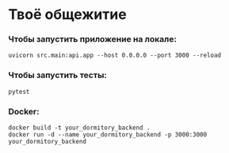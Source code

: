 # Твоё общежитие

### Чтобы запустить приложение на локале:
```
uvicorn src.main:api.app --host 0.0.0.0 --port 3000 --reload
```

### Чтобы запустить тесты:
```
pytest
```

### Docker:
```
docker build -t your_dormitory_backend . 
docker run -d --name your_dormitory_backend -p 3000:3000 your_dormitory_backend
```